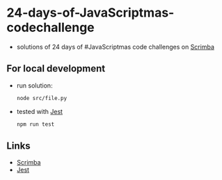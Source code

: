# 24-days-of-JavaScriptmas-codechallenge

- solutions of 24 days of #JavaScriptmas code challenges on [Scrimba](https://scrimba.com/learn/adventcalendar?utm_source=newsletter&utm_medium=email&utm_campaign=javascriptmaslaunch)

## For local development

- run solution:

    ```bash
    node src/file.py
    ```

- tested with [Jest](https://jestjs.io/)
    
    ```bash
    npm run test
    ```

## Links
- [Scrimba](https://scrimba.com/learn/adventcalendar?utm_source=newsletter&utm_medium=email&utm_campaign=javascriptmaslaunch)
- [Jest](https://jestjs.io/)